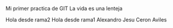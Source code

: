 Mi primer practica de GIT
La vida es una lenteja

Hola desde rama2
Hola desde rama1
Alexandro Jesu Ceron Aviles
